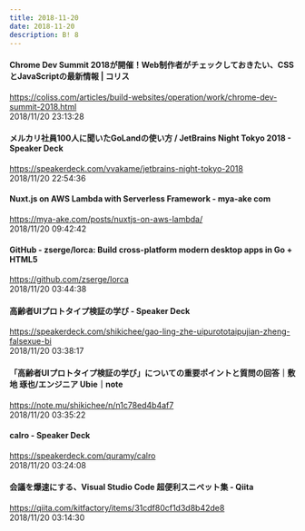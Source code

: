 ```yaml
---
title: 2018-11-20
date: 2018-11-20
description: B! 8
---
```


#### Chrome Dev Summit 2018が開催！Web制作者がチェックしておきたい、CSSとJavaScriptの最新情報 | コリス
https://coliss.com/articles/build-websites/operation/work/chrome-dev-summit-2018.html<br>
2018/11/20 23:13:28<br>


#### メルカリ社員100人に聞いたGoLandの使い方 / JetBrains Night Tokyo 2018 - Speaker Deck
https://speakerdeck.com/vvakame/jetbrains-night-tokyo-2018<br>
2018/11/20 22:54:36<br>


#### Nuxt.js on AWS Lambda with Serverless Framework - mya-ake com
https://mya-ake.com/posts/nuxtjs-on-aws-lambda/<br>
2018/11/20 09:42:42<br>


#### GitHub - zserge/lorca: Build cross-platform modern desktop apps in Go + HTML5
https://github.com/zserge/lorca<br>
2018/11/20 03:44:38<br>


#### 高齢者UIプロトタイプ検証の学び - Speaker Deck
https://speakerdeck.com/shikichee/gao-ling-zhe-uipurototaipujian-zheng-falsexue-bi<br>
2018/11/20 03:38:17<br>


#### 「高齢者UIプロトタイプ検証の学び」についての重要ポイントと質問の回答｜敷地 琢也/エンジニア Ubie｜note
https://note.mu/shikichee/n/n1c78ed4b4af7<br>
2018/11/20 03:35:22<br>


#### calro - Speaker Deck
https://speakerdeck.com/quramy/calro<br>
2018/11/20 03:24:08<br>


#### 会議を爆速にする、Visual Studio Code 超便利スニペット集 - Qiita
https://qiita.com/kitfactory/items/31cdf80cf1d3d8b42de8<br>
2018/11/20 03:14:30<br>


